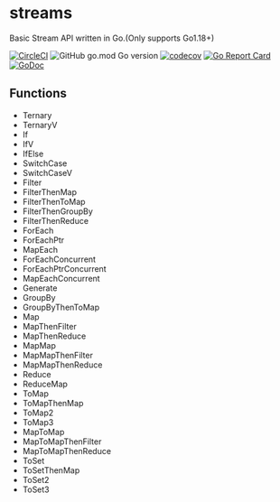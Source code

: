 # streams

Basic Stream API written in Go.(Only supports Go1.18+)

[![CircleCI](https://circleci.com/gh/go-the-way/streams/tree/main.svg?style=shield)](https://circleci.com/gh/go-the-way/streams/tree/main)
![GitHub go.mod Go version](https://img.shields.io/github/go-mod/go-version/go-the-way/streams)
[![codecov](https://codecov.io/gh/go-the-way/streams/branch/main/graph/badge.svg?token=8MAR3J959H)](https://codecov.io/gh/go-the-way/streams)
[![Go Report Card](https://goreportcard.com/badge/github.com/go-the-way/streams)](https://goreportcard.com/report/github.com/go-the-way/streams)
[![GoDoc](https://pkg.go.dev/badge/github.com/go-the-way/streams?status.svg)](https://pkg.go.dev/github.com/go-the-way/streams?tab=doc)

## Functions
- Ternary
- TernaryV
- If
- IfV
- IfElse
- SwitchCase
- SwitchCaseV
- Filter
- FilterThenMap
- FilterThenToMap
- FilterThenGroupBy
- FilterThenReduce
- ForEach
- ForEachPtr
- MapEach
- ForEachConcurrent
- ForEachPtrConcurrent
- MapEachConcurrent
- Generate
- GroupBy
- GroupByThenToMap
- Map
- MapThenFilter
- MapThenReduce
- MapMap
- MapMapThenFilter
- MapMapThenReduce
- Reduce
- ReduceMap
- ToMap
- ToMapThenMap
- ToMap2
- ToMap3
- MapToMap
- MapToMapThenFilter
- MapToMapThenReduce
- ToSet
- ToSetThenMap
- ToSet2
- ToSet3